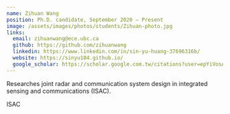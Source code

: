 ```yaml
---
name: Zihuan Wang
position: Ph.D. candidate, September 2020 — Present
image: /assets/images/photos/students/Zihuan-photo.jpg
links:
  email: zihuanwang@ece.ubc.ca
  github: https://github.com/zihuanwang
  linkedin: https://www.linkedin.com/in/sin-yu-huang-37696316b/
  website: https://sinyu104.github.io/
  google_scholar: https://scholar.google.com.tw/citations?user=epYiVosAAAAJ
---
```

Researches joint radar and communication system design in integrated sensing and communications (ISAC).

<span class="badge badge-pill badge-publication badge-primary">ISAC</span>